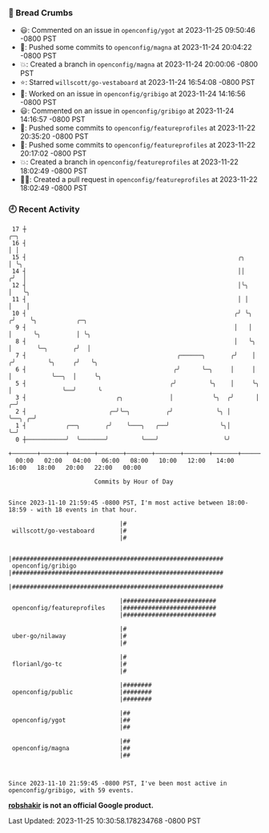 ### 🍞 Bread Crumbs

 * 😃: Commented on an issue in `openconfig/ygot` at 2023-11-25 09:50:46 -0800 PST
 * 🚢: Pushed some commits to `openconfig/magna` at 2023-11-24 20:04:22 -0800 PST
 * 💥: Created a branch in `openconfig/magna` at 2023-11-24 20:00:06 -0800 PST
 * ⭐️: Starred `willscott/go-vestaboard` at 2023-11-24 16:54:08 -0800 PST
 * 👀: Worked on an issue in `openconfig/gribigo` at 2023-11-24 14:16:56 -0800 PST
 * 😃: Commented on an issue in `openconfig/gribigo` at 2023-11-24 14:16:57 -0800 PST
 * 🚢: Pushed some commits to `openconfig/featureprofiles` at 2023-11-22 20:35:20 -0800 PST
 * 🚢: Pushed some commits to `openconfig/featureprofiles` at 2023-11-22 20:17:02 -0800 PST
 * 💥: Created a branch in `openconfig/featureprofiles` at 2023-11-22 18:02:49 -0800 PST
 * ✍🏼: Created a pull request in `openconfig/featureprofiles` at 2023-11-22 18:02:49 -0800 PST

### 🕘 Recent Activity
```
 17 ┼                                                                            ╭─╮
 16 ┤                                                                            │ │
 15 ┤                                                           ╭╮               │ ╰╮
 14 ┤                                                           ││              ╭╯  │
 12 ┤                                                           │╰╮             │   ╰╮
 11 ┤                                                           │ │             │    │
 10 ┤                                                          ╭╯ ╰╮           ╭╯    ╰╮           ╭─╮
  9 ┤                                                          │   │           │      ╰╮          │ ╰╮
  8 ┤                                                          │   ╰╮          │       ╰─╮       ╭╯  │
  7 ┤                                          ╭──────╮       ╭╯    │         ╭╯         ╰╮     ╭╯   ╰╮
  6 ┤                                         ╭╯      ╰─╮     │     │         │           ╰──╮  │     ╰╮
  5 ┤                                        ╭╯         ╰╮    │     ╰╮        │              ╰──╯      ╰
  3 ┤                         ╭╮             │           ╰╮  ╭╯      │      ╭─╯
  2 ┤                       ╭─╯╰─╮          ╭╯            ╰╮ │       ╰──╮ ╭─╯
  1 ┤           ╭──╮       ╭╯    ╰───╮   ╭──╯              ╰╮│          ╰─╯
  0 ┼───────────╯  ╰───────╯         ╰───╯                  ╰╯
    +───────+───────+───────+───────+───────+───────+───────+───────+───────+───────+───────+───────+────
  00:00   02:00   04:00   06:00   08:00   10:00   12:00   14:00   16:00   18:00   20:00   22:00   00:00   

						Commits by Hour of Day


Since 2023-11-10 21:59:45 -0800 PST, I'm most active between 18:00-18:59 - with 18 events in that hour.

```



```
                               |#
 willscott/go-vestaboard       |#
                               |#

                               |###########################################################
 openconfig/gribigo            |###########################################################
                               |###########################################################

                               |##########################
 openconfig/featureprofiles    |##########################
                               |##########################

                               |#
 uber-go/nilaway               |#
                               |#

                               |#
 florianl/go-tc                |#
                               |#

                               |########
 openconfig/public             |########
                               |########

                               |##
 openconfig/ygot               |##
                               |##

                               |##
 openconfig/magna              |##
                               |##



Since 2023-11-10 21:59:45 -0800 PST, I've been most active in openconfig/gribigo, with 59 events.

```
**[robshakir](mailto:robjs@google.com) is not an official Google product.**  


Last Updated: 2023-11-25 10:30:58.178234768 -0800 PST
